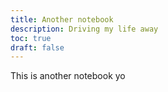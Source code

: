 ```yaml
---
title: Another notebook
description: Driving my life away
toc: true
draft: false
---
```


This is another notebook yo
